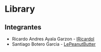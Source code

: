 # Library
## Integrantes
- Ricardo Andres Ayala Garzon - [lRicardol](https://github.com/lRicardol)
- Santiago Botero Garcia - [LePeanutButter](https://github.com/LePeanutButter)